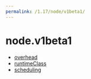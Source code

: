 ```yaml
---
permalink: /1.17/node/v1beta1/
---
```


# node.v1beta1



* [overhead](overhead.md)
* [runtimeClass](runtimeClass.md)
* [scheduling](scheduling.md)